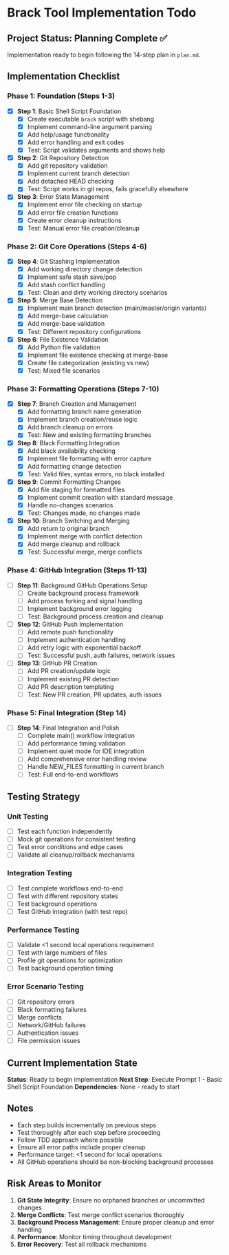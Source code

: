 # Brack Tool Implementation Todo

## Project Status: Planning Complete ✅

Implementation ready to begin following the 14-step plan in `plan.md`.

## Implementation Checklist

### Phase 1: Foundation (Steps 1-3)
- [x] **Step 1**: Basic Shell Script Foundation
  - [x] Create executable `brack` script with shebang
  - [x] Implement command-line argument parsing
  - [x] Add help/usage functionality
  - [x] Add error handling and exit codes
  - [x] Test: Script validates arguments and shows help

- [x] **Step 2**: Git Repository Detection
  - [x] Add git repository validation
  - [x] Implement current branch detection
  - [x] Add detached HEAD checking
  - [x] Test: Script works in git repos, fails gracefully elsewhere

- [x] **Step 3**: Error State Management
  - [x] Implement error file checking on startup
  - [x] Add error file creation functions
  - [x] Create error cleanup instructions
  - [x] Test: Manual error file creation/cleanup

### Phase 2: Git Core Operations (Steps 4-6)
- [x] **Step 4**: Git Stashing Implementation
  - [x] Add working directory change detection
  - [x] Implement safe stash save/pop
  - [x] Add stash conflict handling
  - [x] Test: Clean and dirty working directory scenarios

- [x] **Step 5**: Merge Base Detection
  - [x] Implement main branch detection (main/master/origin variants)
  - [x] Add merge-base calculation
  - [x] Add merge-base validation
  - [x] Test: Different repository configurations

- [x] **Step 6**: File Existence Validation
  - [x] Add Python file validation
  - [x] Implement file existence checking at merge-base
  - [x] Create file categorization (existing vs new)
  - [x] Test: Mixed file scenarios

### Phase 3: Formatting Operations (Steps 7-10)
- [x] **Step 7**: Branch Creation and Management
  - [x] Add formatting branch name generation
  - [x] Implement branch creation/reuse logic
  - [x] Add branch cleanup on errors
  - [x] Test: New and existing formatting branches

- [x] **Step 8**: Black Formatting Integration
  - [x] Add black availability checking
  - [x] Implement file formatting with error capture
  - [x] Add formatting change detection
  - [x] Test: Valid files, syntax errors, no black installed

- [x] **Step 9**: Commit Formatting Changes
  - [x] Add file staging for formatted files
  - [x] Implement commit creation with standard message
  - [x] Handle no-changes scenarios
  - [x] Test: Changes made, no changes made

- [x] **Step 10**: Branch Switching and Merging
  - [x] Add return to original branch
  - [x] Implement merge with conflict detection
  - [x] Add merge cleanup and rollback
  - [x] Test: Successful merge, merge conflicts

### Phase 4: GitHub Integration (Steps 11-13)
- [ ] **Step 11**: Background GitHub Operations Setup
  - [ ] Create background process framework
  - [ ] Add process forking and signal handling
  - [ ] Implement background error logging
  - [ ] Test: Background process creation and cleanup

- [ ] **Step 12**: GitHub Push Implementation
  - [ ] Add remote push functionality
  - [ ] Implement authentication handling
  - [ ] Add retry logic with exponential backoff
  - [ ] Test: Successful push, auth failures, network issues

- [ ] **Step 13**: GitHub PR Creation
  - [ ] Add PR creation/update logic
  - [ ] Implement existing PR detection
  - [ ] Add PR description templating
  - [ ] Test: New PR creation, PR updates, auth issues

### Phase 5: Final Integration (Step 14)
- [ ] **Step 14**: Final Integration and Polish
  - [ ] Complete main() workflow integration
  - [ ] Add performance timing validation
  - [ ] Implement quiet mode for IDE integration
  - [ ] Add comprehensive error handling review
  - [ ] Handle NEW_FILES formatting in current branch
  - [ ] Test: Full end-to-end workflows

## Testing Strategy

### Unit Testing
- [ ] Test each function independently
- [ ] Mock git operations for consistent testing
- [ ] Test error conditions and edge cases
- [ ] Validate all cleanup/rollback mechanisms

### Integration Testing
- [ ] Test complete workflows end-to-end
- [ ] Test with different repository states
- [ ] Test background operations
- [ ] Test GitHub integration (with test repo)

### Performance Testing
- [ ] Validate <1 second local operations requirement
- [ ] Test with large numbers of files
- [ ] Profile git operations for optimization
- [ ] Test background operation timing

### Error Scenario Testing
- [ ] Git repository errors
- [ ] Black formatting failures
- [ ] Merge conflicts
- [ ] Network/GitHub failures
- [ ] Authentication issues
- [ ] File permission issues

## Current Implementation State

**Status**: Ready to begin implementation
**Next Step**: Execute Prompt 1 - Basic Shell Script Foundation
**Dependencies**: None - ready to start

## Notes

- Each step builds incrementally on previous steps
- Test thoroughly after each step before proceeding
- Follow TDD approach where possible
- Ensure all error paths include proper cleanup
- Performance target: <1 second for local operations
- All GitHub operations should be non-blocking background processes

## Risk Areas to Monitor

1. **Git State Integrity**: Ensure no orphaned branches or uncommitted changes
2. **Merge Conflicts**: Test merge conflict scenarios thoroughly
3. **Background Process Management**: Ensure proper cleanup and error handling
4. **Performance**: Monitor timing throughout development
5. **Error Recovery**: Test all rollback mechanisms